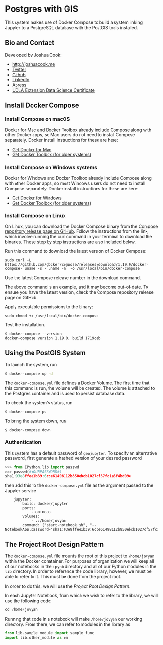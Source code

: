# Postgres with GIS

This system makes use of Docker Compose to build a system linking Jupyter to a PostgreSQL database with the PostGIS tools installed. 

## Bio and Contact

Developed by Joshua Cook:

- http://joshuacook.me
- [Twitter](https://twitter.com/joshuacook)
- [Github](https://github.com/joshuacook)
- [LinkedIn](https://www.linkedin.com/in/joshuapaulcook/)
- [Apress](https://www.apress.com/us/book/9781484230114)
- [UCLA Extension Data Science Certificate](https://www.uclaextension.edu/specialtyprogram/landingPage.do?method=load&specialtyProgramId=196400770)

## Install Docker Compose

### Install Compose on macOS
Docker for Mac and Docker Toolbox already include Compose along with other Docker apps, so Mac users do not need to install Compose separately. Docker install instructions for these are here:

- [Get Docker for Mac](https://docs.docker.com/docker-for-mac/install/)
- [Get Docker Toolbox (for older systems)](https://docs.docker.com/toolbox/overview/)

### Install Compose on Windows systems

Docker for Windows and Docker Toolbox already include Compose along with other Docker apps, so most Windows users do not need to install Compose separately. Docker install instructions for these are here:

- [Get Docker for Windows](https://docs.docker.com/docker-for-windows/install/)
- [Get Docker Toolbox (for older systems)](https://docs.docker.com/toolbox/overview/)

### Install Compose on Linux

On Linux, you can download the Docker Compose binary from the [Compose repository release page on GitHub](https://github.com/docker/compose/releases). Follow the instructions from the link, which involve running the curl command in your terminal to download the binaries. These step by step instructions are also included below.

Run this command to download the latest version of Docker Compose:

```
sudo curl -L https://github.com/docker/compose/releases/download/1.19.0/docker-compose-`uname -s`-`uname -m` -o /usr/local/bin/docker-compose
```

Use the latest Compose release number in the download command.

The above command is an example, and it may become out-of-date. To ensure you have the latest version, check the Compose repository release page on GitHub.

Apply executable permissions to the binary:

```
sudo chmod +x /usr/local/bin/docker-compose
```

Test the installation.

```
$ docker-compose --version
docker-compose version 1.19.0, build 1719ceb
```

## Using the PostGIS System

To launch the system, run

```bash
$ docker-compose up -d
```

The `docker-compose.yml` file defines a Docker Volume. The first time that this command is run, the volume will be created. The volume is attached to the Postgres container and is used to persist database data.

To check the system's status, run

```bash
$ docker-compose ps
```

To bring the system down, run 

```bash
$ docker-compose down
```

### Authentication

This system has a default password of `geojupyter`. To specify an alternative password, first generate a hashed version of your desired password

```python
>>> from IPython.lib import passwd
>>> passwd(#YOURPASSWORD#)
sha1:93e8ffee1b39:6cce61498112b850ebcb1027df57fc1a5f4bd99e
```

then add this to the `docker-compose.yml` file as the argument passed to the Jupyter service

```
    jupyter:
        build: docker/jupyter
        ports:
            - 80:8888
        volumes:
            - .:/home/jovyan
        command: ["start-notebook.sh", "--NotebookApp.password='sha1:93e8ffee1b39:6cce61498112b850ebcb1027df57fc1a5f4bd99e'"]
```


## The Project Root Design Pattern

The `docker-compose.yml` file mounts the root of this project to `/home/jovyan` within the Docker conatainer. For purposes of organization we will keep all of our notebooks in the `ipynb` directory and all of our Python modules in the `lib` directory. In order to reference the code library, however, we must be able to refer to it. This must be done from the project root. 

In order to do this, we will use the *Project Root Design Pattern*.

In each Jupyter Notebook, from which we wish to refer to the library, we will use the following code:

```python
cd /home/jovyan
```

Running that code in a notebook will make `/home/jovyan` our working directory. From there, we can refer to modules in the library as

```python
from lib.sample_module import sample_func
import lib.other_module as om
```
